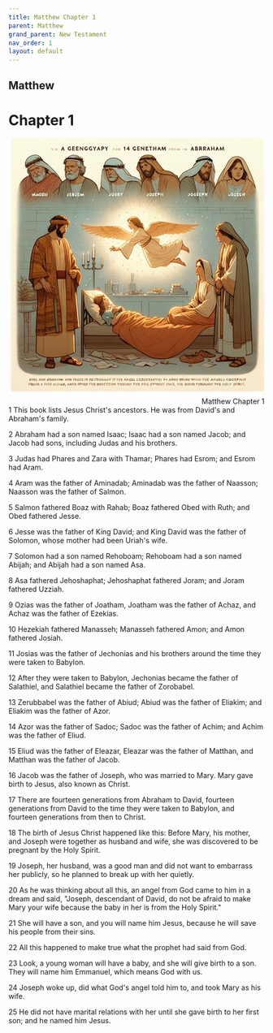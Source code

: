 ```yaml
---
title: Matthew Chapter 1
parent: Matthew
grand_parent: New Testament
nav_order: 1
layout: default
---
```


## Matthew

# Chapter 1

<div style="clear: both; text-align: right;">
    <img src="/assets/Image/Matthew/500/1.jpg" alt="Matthew Chapter 1" class="chapter-image" style="max-width: 100%; height: auto; float: right; margin: 0 0 10px 10px; padding-left: 10%;">
    <figcaption style="font-size: 14px;">Matthew Chapter 1</figcaption>
</div>
1 This book lists Jesus Christ's ancestors. He was from David's and Abraham's family.

2 Abraham had a son named Isaac; Isaac had a son named Jacob; and Jacob had sons, including Judas and his brothers.

3 Judas had Phares and Zara with Thamar; Phares had Esrom; and Esrom had Aram.

4 Aram was the father of Aminadab; Aminadab was the father of Naasson; Naasson was the father of Salmon.

5 Salmon fathered Boaz with Rahab; Boaz fathered Obed with Ruth; and Obed fathered Jesse.

6 Jesse was the father of King David; and King David was the father of Solomon, whose mother had been Uriah's wife.

7 Solomon had a son named Rehoboam; Rehoboam had a son named Abijah; and Abijah had a son named Asa.

8 Asa fathered Jehoshaphat; Jehoshaphat fathered Joram; and Joram fathered Uzziah.

9 Ozias was the father of Joatham, Joatham was the father of Achaz, and Achaz was the father of Ezekias.

10 Hezekiah fathered Manasseh; Manasseh fathered Amon; and Amon fathered Josiah.

11 Josias was the father of Jechonias and his brothers around the time they were taken to Babylon.

12 After they were taken to Babylon, Jechonias became the father of Salathiel, and Salathiel became the father of Zorobabel.

13 Zerubbabel was the father of Abiud; Abiud was the father of Eliakim; and Eliakim was the father of Azor.

14 Azor was the father of Sadoc; Sadoc was the father of Achim; and Achim was the father of Eliud.

15 Eliud was the father of Eleazar, Eleazar was the father of Matthan, and Matthan was the father of Jacob.

16 Jacob was the father of Joseph, who was married to Mary. Mary gave birth to Jesus, also known as Christ.

17 There are fourteen generations from Abraham to David, fourteen generations from David to the time they were taken to Babylon, and fourteen generations from then to Christ.

18 The birth of Jesus Christ happened like this: Before Mary, his mother, and Joseph were together as husband and wife, she was discovered to be pregnant by the Holy Spirit.

19 Joseph, her husband, was a good man and did not want to embarrass her publicly, so he planned to break up with her quietly.

20 As he was thinking about all this, an angel from God came to him in a dream and said, "Joseph, descendant of David, do not be afraid to make Mary your wife because the baby in her is from the Holy Spirit."

21 She will have a son, and you will name him Jesus, because he will save his people from their sins.

22 All this happened to make true what the prophet had said from God.

23 Look, a young woman will have a baby, and she will give birth to a son. They will name him Emmanuel, which means God with us.

24 Joseph woke up, did what God's angel told him to, and took Mary as his wife.

25 He did not have marital relations with her until she gave birth to her first son; and he named him Jesus.


